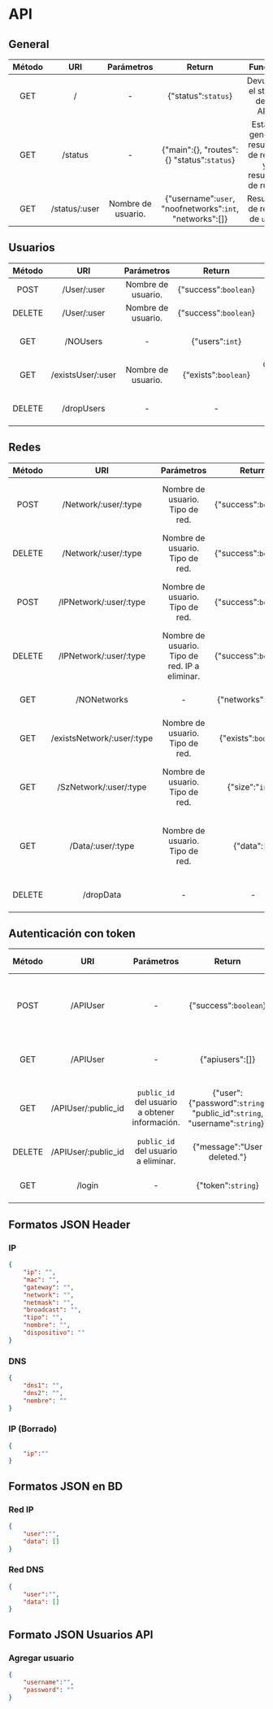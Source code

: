 # API

## General

| Método |      URI      |     Parámetros     |                          Return                          |                       Función                        |
| :----: | :-----------: | :----------------: | :------------------------------------------------------: | :--------------------------------------------------: |
|  GET   |       /       |         -          |                   {"status":`status`}                    |            Devuelve el status de la API.             |
|  GET   |    /status    |         -          |        {"main":{}, "routes":{} "status":`status`}        | Estado general, resumen de redes y resumen de rutas. |
|  GET   | /status/:user | Nombre de usuario. | {"username":`user`, "noofnetworks":`int`, "networks":[]} |             Resumen de redes de `user`.              |


## Usuarios

| Método |        URI         |     Parámetros     |        Return         |             Función             |
| :----: | :----------------: | :----------------: | :-------------------: | :-----------------------------: |
|  POST  | /User/:user | Nombre de usuario. | {"success":`boolean`} |       Agrega un usuario.        |
|  DELETE  | /User/:user | Nombre de usuario. | {"success":`boolean`} |       Elimina un usuario.       |
|  GET   | /NOUsers  |         -          |    {"users":`int`}    | Consulta el número de usuarios. |
|  GET   | /existsUser/:user | Nombre de usuario. | {"exists":`boolean`}  | Comprueba si existe un usuario. |
|  DELETE   |    /dropUsers     |         -          | - |   Elimina todos los usuarios.   |



## Redes

| Método |                   URI                   |                   Parámetros                   |        Return         |                           Función                            | Body |
| :----: | :-------------------------------------: | :--------------------------------------------: | :-------------------: | :----------------------------------------------------------: | :----: |
|  POST  |      /Network/:user/:type      |        Nombre de usuario. Tipo de red.         | {"success":`boolean`} |        Crea una nueva red para `user` de tipo `type`.        | - |
|  DELETE  |      /Network/:user/:type      |        Nombre de usuario. Tipo de red.         | {"success":`boolean`} |           Elimina la red de `user` de tipo `type`.           | - |
|  POST  |  /IPNetwork/:user/:type | Nombre de usuario. Tipo de red.  | {"success":`boolean`} |     Agrega a la red de tipo `type` de `user` la IP `ip`.     | Dirección en formato [IP](#ip1) o [DNS](#dns). |
|  DELETE  | /IPNetwork/:user/:type | Nombre de usuario. Tipo de red. IP a eliminar. | {"success":`boolean`} |    Elimina de la red de tipo `type` de `user` la IP `ip`.    | Dirección en [este](#ip2) formato. |
|  GET   |          /NONetworks           |                       -                        | {"networks":"`int`"}  |                 Consulta el número de redes.                 | - |
|  GET   |      /existsNetwork/:user/:type      |        Nombre de usuario. Tipo de red.         | {"exists":`boolean`}  |                 Comprueba si existe una red.                 | - |
|  GET   |      /SzNetwork/:user/:type      |        Nombre de usuario. Tipo de red.         |   {"size":"`int`"}    |    Devuelve el tamaño de la red de tipo `type` de `user`.    | - |
|  GET   |         /Data/:user/:type         |        Nombre de usuario. Tipo de red.         |      {"data":[]}      | Devuelve todas las IP asociadas a la red de tipo `type` de `user`. | - |
|  DELETE   |               /dropData                |                       -                        | - |                   Elimina todas las redes.                   | - |



## Autenticación con token

| Método |         URI         |                   Parámetros                   |                            Return                            |                          Body                          |                         Función                         |          Header          | Autenticación (Básica) |
| :----: | :-----------------: | :--------------------------------------------: | :----------------------------------------------------------: | :----------------------------------------------------: | :-----------------------------------------------------: | :----------------------: | :--------------------: |
|  POST  |      /APIUser       |                       -                        |                    {"success":`boolean`}                     | Nombre de usuario y password en [este](#user) formato. |               Agrega un usuario a la API.               | "x-access-token":`token` |           -            |
|  GET   |      /APIUser       |                       -                        |                       {"apiusers":[]}                        |                           -                            |          Muestra todos los usuarios de la API.          | "x-access-token":`token` |           -            |
|  GET   | /APIUser/:public_id | `public_id` del usuario a obtener información. | {"user":{"password":`string`, "public_id":`string`, "username":`string`}} |                           -                            | Muestra la información asociada a un usuario de la API. | "x-access-token":`token` |           -            |
| DELETE | /APIUser/:public_id |      `public_id` del usuario a eliminar.       |                 {"message":"User deleted."}                  |                           -                            |              Elimina un usuario de la API.              | "x-access-token":`token` |           -            |
|  GET   |       /login        |                       -                        |                      {"token":`string`}                      |                           -                            |               Logea al usuario en la api.               |            -             |     `user`:`pass`      |



## Formatos JSON Header

<div id='ip1' />

### IP

```json
{
    "ip": "",
    "mac": "",
    "gateway": "",
    "network": "",
    "netmask": "",
    "broadcast": "",
    "tipo": "",
    "nombre": "",
    "dispositivo": ""
}
```

<div id='dns' />

### DNS

```json
{
    "dns1": "",
    "dns2": "",
    "nombre": ""
}
```

<div id='ip2' />

### IP (Borrado)

```json
{
    "ip":""
}
```





## Formatos JSON en BD

### Red IP

```json
{
    "user":"",
    "data": [] 
}
```



### Red DNS

```json
{
    "user":"",
    "data": [] 
}
```



## Formato JSON Usuarios API

<div id='user' />

### Agregar usuario

```json
{
    "username":"",
    "password": ""
}
```

